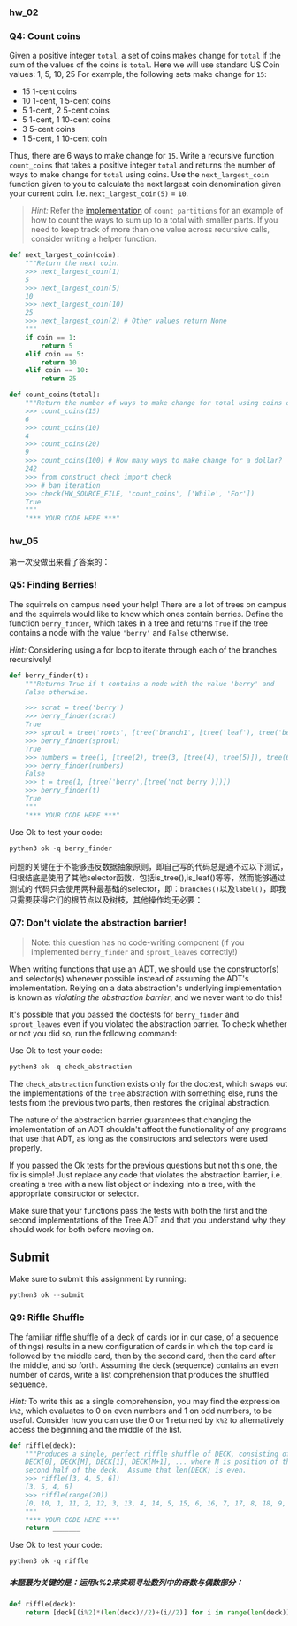 ### hw_02

### Q4: Count coins

Given a positive integer `total`, a set of coins makes change for `total` if the sum of the values of the coins is `total`. Here we will use standard US Coin values: 1, 5, 10, 25 For example, the following sets make change for `15`:

- 15 1-cent coins
- 10 1-cent, 1 5-cent coins
- 5 1-cent, 2 5-cent coins
- 5 1-cent, 1 10-cent coins
- 3 5-cent coins
- 1 5-cent, 1 10-cent coin

Thus, there are 6 ways to make change for `15`. Write a recursive function `count_coins` that takes a positive integer `total` and returns the number of ways to make change for `total` using coins. Use the `next_largest_coin` function given to you to calculate the next largest coin denomination given your current coin. I.e. `next_largest_coin(5)` = `10`.

> *Hint:* Refer the [implementation](http://composingprograms.com/pages/17-recursive-functions.html#example-partitions) of `count_partitions` for an example of how to count the ways to sum up to a total with smaller parts. If you need to keep track of more than one value across recursive calls, consider writing a helper function.

```python
def next_largest_coin(coin):
    """Return the next coin. 
    >>> next_largest_coin(1)
    5
    >>> next_largest_coin(5)
    10
    >>> next_largest_coin(10)
    25
    >>> next_largest_coin(2) # Other values return None
    """
    if coin == 1:
        return 5
    elif coin == 5:
        return 10
    elif coin == 10:
        return 25

def count_coins(total):
    """Return the number of ways to make change for total using coins of value of 1, 5, 10, 25.
    >>> count_coins(15)
    6
    >>> count_coins(10)
    4
    >>> count_coins(20)
    9
    >>> count_coins(100) # How many ways to make change for a dollar?
    242
    >>> from construct_check import check
    >>> # ban iteration
    >>> check(HW_SOURCE_FILE, 'count_coins', ['While', 'For'])                                          
    True
    """
    "*** YOUR CODE HERE ***"
```

### hw_05

第一次没做出来看了答案的：

### Q5: Finding Berries!

The squirrels on campus need your help! There are a lot of trees on campus and the squirrels would like to know which ones contain berries. Define the function `berry_finder`, which takes in a tree and returns `True` if the tree contains a node with the value `'berry'` and `False` otherwise.

*Hint:* Considering using a for loop to iterate through each of the branches recursively!

```python
def berry_finder(t):
    """Returns True if t contains a node with the value 'berry' and 
    False otherwise.

    >>> scrat = tree('berry')
    >>> berry_finder(scrat)
    True
    >>> sproul = tree('roots', [tree('branch1', [tree('leaf'), tree('berry')]), tree('branch2')])
    >>> berry_finder(sproul)
    True
    >>> numbers = tree(1, [tree(2), tree(3, [tree(4), tree(5)]), tree(6, [tree(7)])])
    >>> berry_finder(numbers)
    False
    >>> t = tree(1, [tree('berry',[tree('not berry')])])
    >>> berry_finder(t)
    True
    """
    "*** YOUR CODE HERE ***"
```

Use Ok to test your code:

```python
python3 ok -q berry_finder
```

问题的关键在于不能够违反数据抽象原则，即自己写的代码总是通不过以下测试，归根结底是使用了其他selector函数，包括is_tree(),is_leaf()等等，然而能够通过测试的 代码只会使用两种最基础的selector，即：`branches()`以及`label()`，即我只需要获得它们的根节点以及树枝，其他操作均无必要：

### Q7: Don't violate the abstraction barrier!

> Note: this question has no code-writing component (if you implemented `berry_finder` and `sprout_leaves` correctly!)

When writing functions that use an ADT, we should use the constructor(s) and selector(s) whenever possible instead of assuming the ADT's implementation. Relying on a data abstraction's underlying implementation is known as *violating the abstraction barrier*, and we never want to do this!

It's possible that you passed the doctests for `berry_finder` and `sprout_leaves` even if you violated the abstraction barrier. To check whether or not you did so, run the following command:

Use Ok to test your code:

```python
python3 ok -q check_abstraction
```

The `check_abstraction` function exists only for the doctest, which swaps out the implementations of the `tree` abstraction with something else, runs the tests from the previous two parts, then restores the original abstraction.

The nature of the abstraction barrier guarantees that changing the implementation of an ADT shouldn't affect the functionality of any programs that use that ADT, as long as the constructors and selectors were used properly.

If you passed the Ok tests for the previous questions but not this one, the fix is simple! Just replace any code that violates the abstraction barrier, i.e. creating a tree with a new list object or indexing into a tree, with the appropriate constructor or selector.

Make sure that your functions pass the tests with both the first and the second implementations of the Tree ADT and that you understand why they should work for both before moving on.

## Submit

Make sure to submit this assignment by running:

```python
python3 ok --submit
```

### Q9: Riffle Shuffle

The familiar [riffle shuffle](https://fredhohman.com/card-shuffling/static/images/riffle.gif) of a deck of cards (or in our case, of a sequence of things) results in a new configuration of cards in which the top card is followed by the middle card, then by the second card, then the card after the middle, and so forth. Assuming the deck (sequence) contains an even number of cards, write a list comprehension that produces the shuffled sequence.

*Hint:* To write this as a single comprehension, you may find the expression `k%2`, which evaluates to 0 on even numbers and 1 on odd numbers, to be useful. Consider how you can use the 0 or 1 returned by `k%2` to alternatively access the beginning and the middle of the list.

```python
def riffle(deck):
    """Produces a single, perfect riffle shuffle of DECK, consisting of
    DECK[0], DECK[M], DECK[1], DECK[M+1], ... where M is position of the
    second half of the deck.  Assume that len(DECK) is even.
    >>> riffle([3, 4, 5, 6])
    [3, 5, 4, 6]
    >>> riffle(range(20))
    [0, 10, 1, 11, 2, 12, 3, 13, 4, 14, 5, 15, 6, 16, 7, 17, 8, 18, 9, 19]
    """
    "*** YOUR CODE HERE ***"
    return _______
```



Use Ok to test your code:

```python
python3 ok -q riffle
```

##### 本题最为关键的是：运用k%2来实现寻址数列中的奇数与偶数部分：

```python
def riffle(deck):
	return [deck[(i%2)*(len(deck)//2)+(i//2)] for i in range(len(deck))]
```

